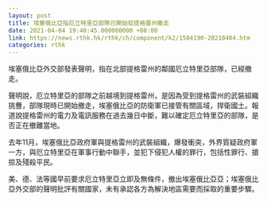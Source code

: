 ```yaml
---
layout: post
title: 埃塞俄比亞指厄立特里亞部隊已開始從提格雷州撤走
date: 2021-04-04 19:40:45.000000000 +08:00
link: https://news.rthk.hk/rthk/ch/component/k2/1584190-20210404.htm
categories: rthk
---
```


埃塞俄比亞外交部發表聲明，指在北部提格雷州的鄰國厄立特里亞部隊，已經撤走。

聲明說，厄立特里亞的部隊之前越境到提格雷州，是因為受到提格雷州的武裝組織挑釁，部隊現時已開始撤走，埃塞俄比亞的防衛軍已接管有關區域，捍衛國土。報道說提格雷州的電力及電訊服務在過去幾日中斷，難以確定厄立特里亞的部隊，是否正在撤離當地。

去年11月，埃塞俄比亞政府軍與提格雷州的武裝組織，爆發衝突，外界質疑政府軍一方，與厄立特里亞在軍事行動中聯手，並犯下侵犯人權的罪行，包括性罪行、搶掠及殘殺平民。

美、德、法等國早前要求厄立特里亞立即及無條件，撤出埃塞俄比亞亞；埃塞俄比亞外交部的聲明批評有關國家，未有承認各方為解決地區需要而採取的重要步驟。
